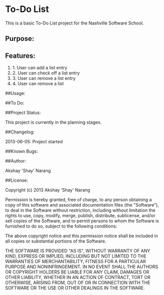 # To-Do List

This is a basic To-Do List project for the Nashville Software School.

## Purpose:

## Features:
<ol>
<li>1. User can add a list entry</li>
<li>2. User can check off a list entry</li>
<li>3. User can remove a list entry</li>
<li>4. User can remove a list</li>
</ol>

##Usage:

##To Do:

##Project Status:

This project is currently in the planning stages.

##Changelog:

2013-06-05: Project started

##Known Bugs:

##Author:

Akshay 'Shay' Narang

##License:

Copyright (c) 2013 Akshay 'Shay' Narang

Permission is hereby granted, free of charge, to any person obtaining a copy
of this software and associated documentation files (the "Software"), to deal
in the Software without restriction, including without limitation the rights
to use, copy, modify, merge, publish, distribute, sublicense, and/or sell
copies of the Software, and to permit persons to whom the Software is
furnished to do so, subject to the following conditions:

The above copyright notice and this permission notice shall be included in
all copies or substantial portions of the Software.

THE SOFTWARE IS PROVIDED "AS IS", WITHOUT WARRANTY OF ANY KIND, EXPRESS OR
IMPLIED, INCLUDING BUT NOT LIMITED TO THE WARRANTIES OF MERCHANTABILITY,
FITNESS FOR A PARTICULAR PURPOSE AND NONINFRINGEMENT. IN NO EVENT SHALL THE
AUTHORS OR COPYRIGHT HOLDERS BE LIABLE FOR ANY CLAIM, DAMAGES OR OTHER
LIABILITY, WHETHER IN AN ACTION OF CONTRACT, TORT OR OTHERWISE, ARISING FROM,
OUT OF OR IN CONNECTION WITH THE SOFTWARE OR THE USE OR OTHER DEALINGS IN
THE SOFTWARE.